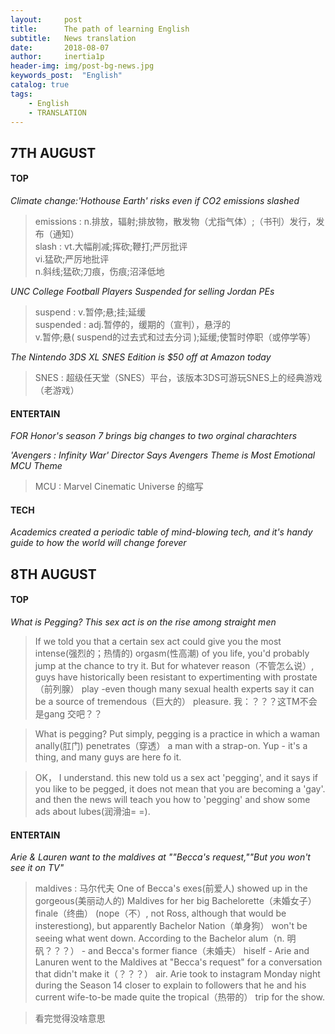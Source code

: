 ```yaml
---
layout:     post
title:      The path of learning English
subtitle:   News translation
date:       2018-08-07
author:     inertia1p
header-img: img/post-bg-news.jpg
keywords_post:  "English"
catalog: true
tags:
    - English
    - TRANSLATION
---
```


## 7TH AUGUST

#### TOP

*Climate change:'Hothouse Earth' risks even if CO2 emissions slashed*  
>emissions : n.排放，辐射;排放物，散发物（尤指气体）;（书刊）发行，发布（通知）    
>slash : vt.大幅削减;挥砍;鞭打;严厉批评  
         vi.猛砍;严厉地批评  
         n.斜线;猛砍;刀痕，伤痕;沼泽低地  

*UNC College Football Players Suspended for selling Jordan PEs*  
>suspend : v.暂停;悬;挂;延缓  
>suspended : adj.暂停的，缓期的（宣判），悬浮的  
             v.暂停;悬( suspend的过去式和过去分词 );延缓;使暂时停职（或停学等）

*The Nintendo 3DS XL SNES Edition is $50 off at Amazon today*  
> SNES : 超级任天堂（SNES）平台，该版本3DS可游玩SNES上的经典游戏（老游戏）  

#### ENTERTAIN

*FOR Honor's season 7 brings big changes to two orginal charachters*

*'Avengers : Infinity War' Director Says Avengers Theme is Most Emotional MCU Theme*
>MCU : Marvel Cinematic Universe 的缩写  

#### TECH

*Academics created a periodic table of mind-blowing tech, and it's handy guide to how the world will change forever*

## 8TH AUGUST

#### TOP

*What is Pegging? This sex act is on the rise among straight men*  
>If we told you that a certain sex act could give you the most intense(强烈的；热情的) orgasm(性高潮) of you life, you'd probably jump at the chance to try it. But for whatever reason（不管怎么说）, guys have historically been resistant to expertimenting with prostate（前列腺） play -even though many sexual health experts say it can be a source of tremendous（巨大的） pleasure. 我：？？？这TM不会是gang 交吧？？

>What is pegging? Put simply, pegging is a practice in which a waman anally(肛门) penetrates（穿透） a man with a strap-on. Yup - it's a thing, and many guys are here fo it.  

>OK， I understand. this new told us a sex act 'pegging', and it says if you like to be pegged, it does not mean that you are becoming a 'gay'. and then the news will teach you how to 'pegging' and show some ads about lubes(润滑油= =).

#### ENTERTAIN

*Arie & Lauren want to the maldives at ""Becca's request,""But you won't see it on TV"*  
>maldives : 马尔代夫
>One of Becca's exes(前爱人) showed up in the gorgeous(美丽动人的) Maldives for her big Bachelorette（未婚女子） finale（终曲） (nope（不）, not Ross, although that would be insterestiong), but apparently Bachelor Nation（单身狗） won't be seeing what went down. According to the Bachelor alum（n. 明矾？？？） - and Becca's former fiance（未婚夫） hiself - Arie and Lanuren went to the Maldives at "Becca's request" for a conversation that didn't make it（？？？） air. Arie took to instagram Monday night during the Season 14 closer to explain to followers that he and his current wife-to-be made quite the tropical（热带的） trip for the show.

>看完觉得没啥意思

##
